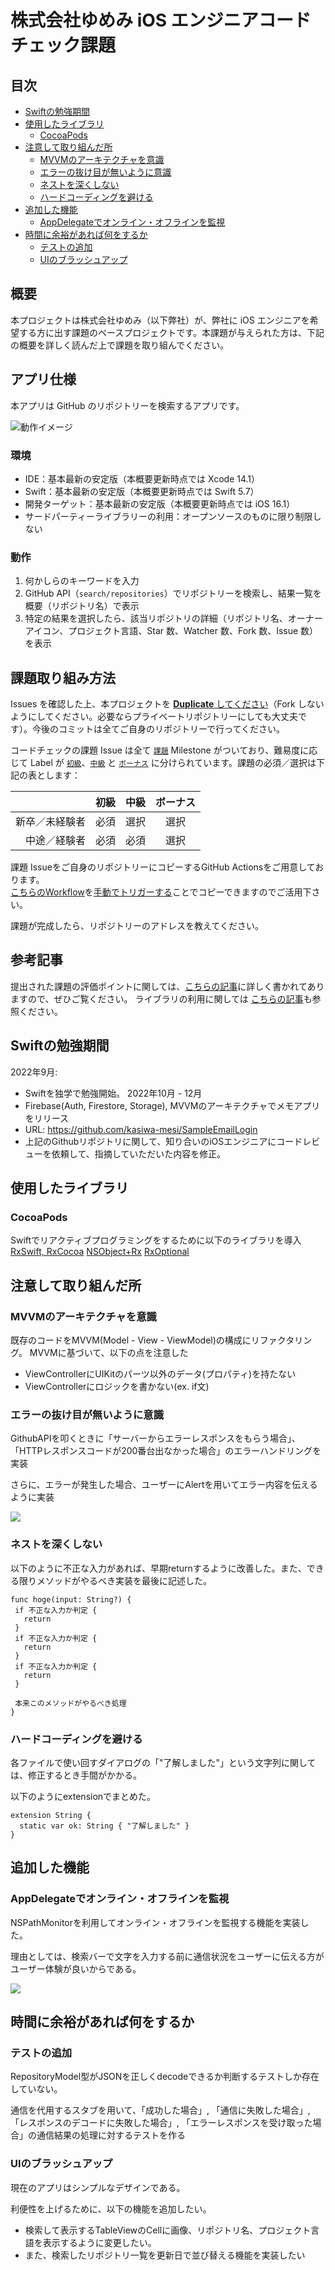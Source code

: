 # 株式会社ゆめみ iOS エンジニアコードチェック課題

## 目次

- [Swiftの勉強期間](https://github.com/kasiwa-mesi/ios-engineer-codecheck#Swiftの勉強期間)
- [使用したライブラリ](https://github.com/kasiwa-mesi/ios-engineer-codecheck#使用したライブラリ)
  - [CocoaPods](https://github.com/kasiwa-mesi/ios-engineer-codecheck#CocoaPods)
- [注意して取り組んだ所](https://github.com/kasiwa-mesi/ios-engineer-codecheck#注意して取り組んだ所)
  - [MVVMのアーキテクチャを意識](https://github.com/kasiwa-mesi/ios-engineer-codecheck#MVVMのアーキテクチャを意識)
  - [エラーの抜け目が無いように意識](https://github.com/kasiwa-mesi/ios-engineer-codecheck#エラーの抜け目が無いように意識)
  - [ネストを深くしない](https://github.com/kasiwa-mesi/ios-engineer-codecheck#ネストを深くしない)
  - [ハードコーディングを避ける](https://github.com/kasiwa-mesi/ios-engineer-codecheck#ハードコーディングを避ける)
- [追加した機能](https://github.com/kasiwa-mesi/ios-engineer-codecheck#追加した機能)
  - [AppDelegateでオンライン・オフラインを監視](https://github.com/kasiwa-mesi/ios-engineer-codecheck#AppDelegateでオンライン・オフラインを監視)
- [時間に余裕があれば何をするか](https://github.com/kasiwa-mesi/ios-engineer-codecheck#時間に余裕があれば何をするか)
  - [テストの追加](https://github.com/kasiwa-mesi/ios-engineer-codecheck#テストの追加)
  - [UIのブラッシュアップ](https://github.com/kasiwa-mesi/ios-engineer-codecheck#UIのブラッシュアップ)


## 概要

本プロジェクトは株式会社ゆめみ（以下弊社）が、弊社に iOS エンジニアを希望する方に出す課題のベースプロジェクトです。本課題が与えられた方は、下記の概要を詳しく読んだ上で課題を取り組んでください。

## アプリ仕様

本アプリは GitHub のリポジトリーを検索するアプリです。

![動作イメージ](README_Images/app.gif)

### 環境

- IDE：基本最新の安定版（本概要更新時点では Xcode 14.1）
- Swift：基本最新の安定版（本概要更新時点では Swift 5.7）
- 開発ターゲット：基本最新の安定版（本概要更新時点では iOS 16.1）
- サードパーティーライブラリーの利用：オープンソースのものに限り制限しない

### 動作

1. 何かしらのキーワードを入力
2. GitHub API（`search/repositories`）でリポジトリーを検索し、結果一覧を概要（リポジトリ名）で表示
3. 特定の結果を選択したら、該当リポジトリの詳細（リポジトリ名、オーナーアイコン、プロジェクト言語、Star 数、Watcher 数、Fork 数、Issue 数）を表示

## 課題取り組み方法

Issues を確認した上、本プロジェクトを [**Duplicate** してください](https://help.github.com/en/github/creating-cloning-and-archiving-repositories/duplicating-a-repository)（Fork しないようにしてください。必要ならプライベートリポジトリーにしても大丈夫です）。今後のコミットは全てご自身のリポジトリーで行ってください。

コードチェックの課題 Issue は全て [`課題`](https://github.com/yumemi/ios-engineer-codecheck/milestone/1) Milestone がついており、難易度に応じて Label が [`初級`](https://github.com/yumemi/ios-engineer-codecheck/issues?q=is%3Aopen+is%3Aissue+label%3A初級+milestone%3A課題)、[`中級`](https://github.com/yumemi/ios-engineer-codecheck/issues?q=is%3Aopen+is%3Aissue+label%3A中級+milestone%3A課題+) と [`ボーナス`](https://github.com/yumemi/ios-engineer-codecheck/issues?q=is%3Aopen+is%3Aissue+label%3Aボーナス+milestone%3A課題+) に分けられています。課題の必須／選択は下記の表とします：

|   | 初級 | 中級 | ボーナス
|--:|:--:|:--:|:--:|
| 新卒／未経験者 | 必須 | 選択 | 選択 |
| 中途／経験者 | 必須 | 必須 | 選択 |


課題 Issueをご自身のリポジトリーにコピーするGitHub Actionsをご用意しております。  
[こちらのWorkflow](./.github/workflows/copy-issues.yml)を[手動でトリガーする](https://docs.github.com/ja/actions/managing-workflow-runs/manually-running-a-workflow)ことでコピーできますのでご活用下さい。

課題が完成したら、リポジトリーのアドレスを教えてください。

## 参考記事

提出された課題の評価ポイントに関しては、[こちらの記事](https://qiita.com/lovee/items/d76c68341ec3e7beb611)に詳しく書かれてありますので、ぜひご覧ください。
ライブラリの利用に関しては [こちらの記事](https://qiita.com/ykws/items/b951a2e24ca85013e722)も参照ください。

## Swiftの勉強期間
2022年9月:
- Swiftを独学で勉強開始。
2022年10月 - 12月
- Firebase(Auth, Firestore, Storage), MVVMのアーキテクチャでメモアプリをリリース
- URL: https://github.com/kasiwa-mesi/SampleEmailLogin
- 上記のGithubリポジトリに関して、知り合いのiOSエンジニアにコードレビューを依頼して、指摘していただいた内容を修正。

## 使用したライブラリ
### CocoaPods
Swiftでリアクティブプログラミングをするために以下のライブラリを導入
[RxSwift, RxCocoa](https://github.com/ReactiveX/RxSwift)
[NSObject+Rx](https://github.com/RxSwiftCommunity/NSObject-Rx)
[RxOptional](https://github.com/RxSwiftCommunity/RxOptional)

## 注意して取り組んだ所
### MVVMのアーキテクチャを意識
既存のコードをMVVM(Model - View - ViewModel)の構成にリファクタリング。
MVVMに基づいて、以下の点を注意した
- ViewControllerにUIKitのパーツ以外のデータ(プロパティ)を持たない
- ViewControllerにロジックを書かない(ex. if文)

### エラーの抜け目が無いように意識
GithubAPIを叩くときに「サーバーからエラーレスポンスをもらう場合」、「HTTPレスポンスコードが200番台出なかった場合」のエラーハンドリングを実装

さらに、エラーが発生した場合、ユーザーにAlertを用いてエラー内容を伝えるように実装

![](https://gyazo.com/6c6ac95f388051cf84f098514514284b/raw)

### ネストを深くしない
以下のように不正な入力があれば、早期returnするように改善した。また、できる限りメソッドがやるべき実装を最後に記述した。
```
func hoge(input: String?) {
 if 不正な入力か判定 {
   return
 }
 if 不正な入力か判定 {
   return
 }
 if 不正な入力か判定 {
   return
 }

 本来このメソッドがやるべき処理
}
```

### ハードコーディングを避ける
各ファイルで使い回すダイアログの「"了解しました"」という文字列に関しては、修正するとき手間がかかる。

以下のようにextensionでまとめた。
```
extension String {
  static var ok: String { "了解しました" }
}
```

## 追加した機能
### AppDelegateでオンライン・オフラインを監視
NSPathMonitorを利用してオンライン・オフラインを監視する機能を実装した。

理由としては、検索バーで文字を入力する前に通信状況をユーザーに伝える方がユーザー体験が良いからである。

![](https://gyazo.com/e4f73e1057ef56b7bf19d4d50332d240/raw)

## 時間に余裕があれば何をするか
### テストの追加
RepositoryModel型がJSONを正しくdecodeできるか判断するテストしか存在していない。

通信を代用するスタブを用いて、「成功した場合」, 「通信に失敗した場合」, 「レスポンスのデコードに失敗した場合」, 「エラーレスポンスを受け取った場合」の通信結果の処理に対するテストを作る

### UIのブラッシュアップ
現在のアプリはシンプルなデザインである。

利便性を上げるために、以下の機能を追加したい。
- 検索して表示するTableViewのCellに画像、リポジトリ名、プロジェクト言語を表示するように変更したい。
- また、検索したリポジトリ一覧を更新日で並び替える機能を実装したい
